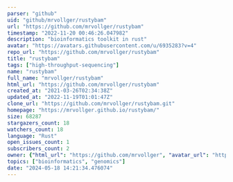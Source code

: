```yaml
---
parser: "github"
uid: "github/mrvollger/rustybam"
url: "https://github.com/mrvollger/rustybam"
timestamp: "2022-11-20 00:46:26.047982"
description: "bioinformatics toolkit in rust"
avatar: "https://avatars.githubusercontent.com/u/6935283?v=4"
repo_url: "https://github.com/mrvollger/rustybam"
title: "rustybam"
tags: ["high-throughput-sequencing"]
name: "rustybam"
full_name: "mrvollger/rustybam"
html_url: "https://github.com/mrvollger/rustybam"
created_at: "2021-03-26T02:34:38Z"
updated_at: "2022-11-19T01:01:47Z"
clone_url: "https://github.com/mrvollger/rustybam.git"
homepage: "https://mrvollger.github.io/rustybam/"
size: 68287
stargazers_count: 18
watchers_count: 18
language: "Rust"
open_issues_count: 1
subscribers_count: 2
owner: {"html_url": "https://github.com/mrvollger", "avatar_url": "https://avatars.githubusercontent.com/u/6935283?v=4", "login": "mrvollger", "type": "User"}
topics: ["bioinformatics", "genomics"]
date: "2024-05-18 14:21:34.476074"
---
```

